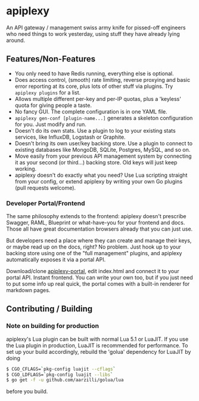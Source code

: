 # apiplexy

An API gateway / management swiss army knife for pissed-off engineers who need
things to work yesterday, using stuff they have already lying around.

## Features/Non-Features

  * You only need to have Redis running, everything else is optional.
  * Does access control, (smooth) rate limiting, reverse proxying and basic
    error reporting at its core, plus lots of other stuff via plugins. Try
    `apiplexy plugins` for a list.
  * Allows multiple different per-key and per-IP quotas, plus a 'keyless'
    quota for giving people a taste.
  * No fancy GUI. The complete configuration is in one YAML file.
  * `apiplexy gen-conf [plugin-name...]` generates a skeleton configuration for you.
    Just modify and run.
  * Doesn't do its own stats. Use a plugin to log to your existing stats services,
    like InfluxDB, Logstash or Graphite.
  * Doesn't bring its own user/key backing store. Use a plugin to connect to
    existing databases like MongoDB, SQLite, Postgres, MySQL, and so on.
  * Move easily from your previous API management system by connecting it as your
    second (or third...) backing store. Old keys will just keep working.
  * apiplexy doesn't do exactly what you need? Use Lua scripting straight from
    your config, or extend apiplexy by writing your own Go plugins (pull requests
    welcome).

### Developer Portal/Frontend

The same philosophy extends to the frontend: apiplexy doesn't prescribe Swagger, RAML,
Blueprint or what-have-you for your frontend and docs. Those all have great documentation
browsers already that you can just use.

But developers need a place where they can create and manage their keys, or maybe
read up on the docs, right? No problem. Just hook up to your backing store using one of
the "full management" plugins, and apiplexy automatically exposes it via a portal API.

Download/clone [apiplexy-portal](https://github.com/12foo/apiplexy-portal), edit index.html
and connect it to your portal API. Instant frontend. You can write your own too, but if you
just need to put some info up real quick, the portal comes with a built-in renderer for
markdown pages.

## Contributing / Building

### Note on building for production

apiplexy's Lua plugin can be built with normal Lua 5.1 or LuaJIT. If you use
the Lua plugin in production, LuaJIT is recommended for performance. To set
up your build accordingly, rebuild the 'golua' dependency for LuaJIT by doing

```bash
$ CGO_CFLAGS=`pkg-config luajit --cflags`
$ CGO_LDFLAGS=`pkg-config luajit --libs`
$ go get -f -u github.com/aarzilli/golua/lua
```

before you build.

